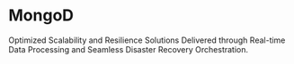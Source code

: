 # MongoD
Optimized Scalability and Resilience Solutions Delivered through Real-time Data Processing and Seamless Disaster Recovery Orchestration.
